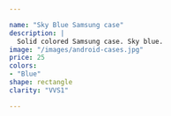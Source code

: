 ```yaml
---

name: "Sky Blue Samsung case"
description: |
  Solid colored Samsung case. Sky blue.
image: "/images/android-cases.jpg"
price: 25
colors:
- "Blue"
shape: rectangle
clarity: "VVS1"

---
```

